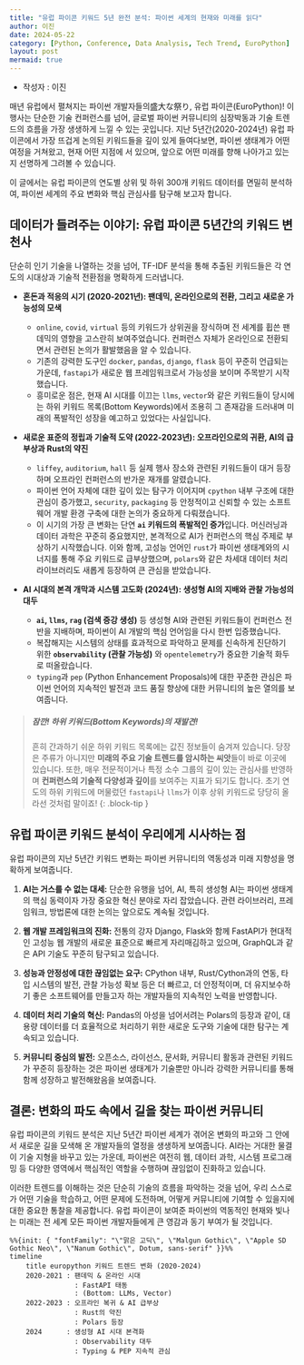 ```yaml
---
title: "유럽 파이콘 키워드 5년 완전 분석: 파이썬 세계의 현재와 미래를 읽다"
author: 이진
date: 2024-05-22
category: [Python, Conference, Data Analysis, Tech Trend, EuroPython]
layout: post
mermaid: true
---
```

* 작성자 : 이진

매년 유럽에서 펼쳐지는 파이썬 개발자들의盛大な祭り, 유럽 파이콘(EuroPython)! 이 행사는 단순한 기술 컨퍼런스를 넘어, 글로벌 파이썬 커뮤니티의 심장박동과 기술 트렌드의 흐름을 가장 생생하게 느낄 수 있는 곳입니다. 지난 5년간(2020-2024년) 유럽 파이콘에서 가장 뜨겁게 논의된 키워드들을 깊이 있게 들여다보면, 파이썬 생태계가 어떤 여정을 거쳐왔고, 현재 어떤 지점에 서 있으며, 앞으로 어떤 미래를 향해 나아가고 있는지 선명하게 그려볼 수 있습니다.

이 글에서는 유럽 파이콘의 연도별 상위 및 하위 300개 키워드 데이터를 면밀히 분석하여, 파이썬 세계의 주요 변화와 핵심 관심사를 탐구해 보고자 합니다.

## 데이터가 들려주는 이야기: 유럽 파이콘 5년간의 키워드 변천사

단순히 인기 기술을 나열하는 것을 넘어, TF-IDF 분석을 통해 추출된 키워드들은 각 연도의 시대상과 기술적 전환점을 명확하게 드러냅니다.

*   **혼돈과 적응의 시기 (2020-2021년): 팬데믹, 온라인으로의 전환, 그리고 새로운 가능성의 모색**
    *   `online`, `covid`, `virtual` 등의 키워드가 상위권을 장식하며 전 세계를 휩쓴 팬데믹의 영향을 고스란히 보여주었습니다. 컨퍼런스 자체가 온라인으로 전환되면서 관련된 논의가 활발했음을 알 수 있습니다.
    *   기존의 강력한 도구인 `docker`, `pandas`, `django`, `flask` 등이 꾸준히 언급되는 가운데, `fastapi`가 새로운 웹 프레임워크로서 가능성을 보이며 주목받기 시작했습니다.
    *   흥미로운 점은, 현재 AI 시대를 이끄는 `llms`, `vector`와 같은 키워드들이 당시에는 하위 키워드 목록(Bottom Keywords)에서 조용히 그 존재감을 드러내며 미래의 폭발적인 성장을 예고하고 있었다는 사실입니다.

*   **새로운 표준의 정립과 기술적 도약 (2022-2023년): 오프라인으로의 귀환, AI의 급부상과 Rust의 약진**
    *   `liffey`, `auditorium`, `hall` 등 실제 행사 장소와 관련된 키워드들이 대거 등장하며 오프라인 컨퍼런스의 반가운 재개를 알렸습니다.
    *   파이썬 언어 자체에 대한 깊이 있는 탐구가 이어지며 `cpython` 내부 구조에 대한 관심이 증가했고, `security`, `packaging` 등 안정적이고 신뢰할 수 있는 소프트웨어 개발 환경 구축에 대한 논의가 중요하게 다뤄졌습니다.
    *   이 시기의 가장 큰 변화는 단연 **`ai` 키워드의 폭발적인 증가**입니다. 머신러닝과 데이터 과학은 꾸준히 중요했지만, 본격적으로 AI가 컨퍼런스의 핵심 주제로 부상하기 시작했습니다. 이와 함께, 고성능 언어인 `rust`가 파이썬 생태계와의 시너지를 통해 주요 키워드로 급부상했으며, `polars`와 같은 차세대 데이터 처리 라이브러리도 새롭게 등장하여 큰 관심을 받았습니다.

*   **AI 시대의 본격 개막과 시스템 고도화 (2024년): 생성형 AI의 지배와 관찰 가능성의 대두**
    *   **`ai`, `llms`, `rag` (검색 증강 생성)** 등 생성형 AI와 관련된 키워드들이 컨퍼런스 전반을 지배하며, 파이썬이 AI 개발의 핵심 언어임을 다시 한번 입증했습니다.
    *   복잡해지는 시스템의 상태를 효과적으로 파악하고 문제를 신속하게 진단하기 위한 **`observability` (관찰 가능성)** 와 `opentelemetry`가 중요한 기술적 화두로 떠올랐습니다.
    *   `typing`과 `pep` (Python Enhancement Proposals)에 대한 꾸준한 관심은 파이썬 언어의 지속적인 발전과 코드 품질 향상에 대한 커뮤니티의 높은 열의를 보여줍니다.

> ##### 잠깐! 하위 키워드(Bottom Keywords)의 재발견!
>
> 흔히 간과하기 쉬운 하위 키워드 목록에는 값진 정보들이 숨겨져 있습니다. 당장은 주류가 아니지만 **미래의 주요 기술 트렌드를 암시하는 씨앗**들이 바로 이곳에 있습니다. 또한, 매우 전문적이거나 특정 소수 그룹의 깊이 있는 관심사를 반영하며 **컨퍼런스의 기술적 다양성과 깊이**를 보여주는 지표가 되기도 합니다. 초기 연도의 하위 키워드에 머물렀던 `fastapi`나 `llms`가 이후 상위 키워드로 당당히 올라선 것처럼 말이죠!
{: .block-tip }

## 유럽 파이콘 키워드 분석이 우리에게 시사하는 점

유럽 파이콘의 지난 5년간 키워드 변화는 파이썬 커뮤니티의 역동성과 미래 지향성을 명확하게 보여줍니다.

1.  **AI는 거스를 수 없는 대세:**
    단순한 유행을 넘어, AI, 특히 생성형 AI는 파이썬 생태계의 핵심 동력이자 가장 중요한 혁신 분야로 자리 잡았습니다. 관련 라이브러리, 프레임워크, 방법론에 대한 논의는 앞으로도 계속될 것입니다.

2.  **웹 개발 프레임워크의 진화:**
    전통의 강자 Django, Flask와 함께 FastAPI가 현대적인 고성능 웹 개발의 새로운 표준으로 빠르게 자리매김하고 있으며, GraphQL과 같은 API 기술도 꾸준히 탐구되고 있습니다.

3.  **성능과 안정성에 대한 끊임없는 요구:**
    CPython 내부, Rust/Cython과의 연동, 타입 시스템의 발전, 관찰 가능성 확보 등은 더 빠르고, 더 안정적이며, 더 유지보수하기 좋은 소프트웨어를 만들고자 하는 개발자들의 지속적인 노력을 반영합니다.

4.  **데이터 처리 기술의 혁신:**
    Pandas의 아성을 넘어서려는 Polars의 등장과 같이, 대용량 데이터를 더 효율적으로 처리하기 위한 새로운 도구와 기술에 대한 탐구는 계속되고 있습니다.

5.  **커뮤니티 중심의 발전:**
    오픈소스, 라이선스, 문서화, 커뮤니티 활동과 관련된 키워드가 꾸준히 등장하는 것은 파이썬 생태계가 기술뿐만 아니라 강력한 커뮤니티를 통해 함께 성장하고 발전해왔음을 보여줍니다.

## 결론: 변화의 파도 속에서 길을 찾는 파이썬 커뮤니티

유럽 파이콘의 키워드 분석은 지난 5년간 파이썬 세계가 겪어온 변화의 파고와 그 안에서 새로운 길을 모색해 온 개발자들의 열정을 생생하게 보여줍니다. AI라는 거대한 물결이 기술 지형을 바꾸고 있는 가운데, 파이썬은 여전히 웹, 데이터 과학, 시스템 프로그래밍 등 다양한 영역에서 핵심적인 역할을 수행하며 끊임없이 진화하고 있습니다.

이러한 트렌드를 이해하는 것은 단순히 기술의 흐름을 파악하는 것을 넘어, 우리 스스로가 어떤 기술을 학습하고, 어떤 문제에 도전하며, 어떻게 커뮤니티에 기여할 수 있을지에 대한 중요한 통찰을 제공합니다. 유럽 파이콘이 보여준 파이썬의 역동적인 현재와 빛나는 미래는 전 세계 모든 파이썬 개발자들에게 큰 영감과 동기 부여가 될 것입니다.
```mermaid
%%{init: { "fontFamily": "\"맑은 고딕\", \"Malgun Gothic\", \"Apple SD Gothic Neo\", \"Nanum Gothic\", Dotum, sans-serif" }}%%
timeline
    title europython 키워드 트렌드 변화 (2020-2024)
    2020-2021 : 팬데믹 & 온라인 시대
                : FastAPI 태동
                : (Bottom: LLMs, Vector)
    2022-2023 : 오프라인 복귀 & AI 급부상
                : Rust의 약진
                : Polars 등장
    2024      : 생성형 AI 시대 본격화
                : Observability 대두
                : Typing & PEP 지속적 관심
